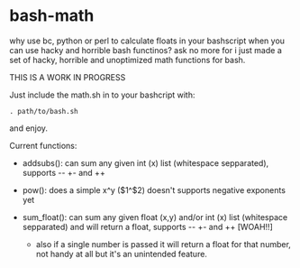 # bash-math
why use bc, python or perl to calculate floats in your bashscript when you can use hacky and horrible bash functinos? ask no more for i just made a set of hacky, horrible and unoptimized math functions for bash.

THIS IS A WORK IN PROGRESS

Just include the math.sh in to your bashcript with: 

```bashscript
. path/to/bash.sh
```

and enjoy.

Current functions:

* addsubs(): can sum any given int (x) list (whitespace sepparated), supports -- +- and ++ 

* pow(): does a simple x^y ($1^$2) doesn't supports negative exponents yet

* sum_float(): can sum any given float (x,y) and/or int (x) list (whitespace sepparated) and will return a float, supports -- +- and ++ [WOAH!!]
  * also if a single number is passed it will return a float for that number, not handy at all but it's an unintended feature.
